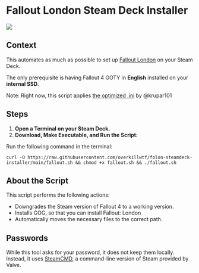 # Fallout London Steam Deck Installer

![](https://github.com/overkillwtf/folon-steamdeck-installer/blob/main/folondeck.gif)

## Context

This automates as much as possible to set up [Fallout London](https://fallout4london.com) on your Steam Deck.

The only prerequisite is having Fallout 4 GOTY in **English** installed on your __**internal SSD**__.

Note: Right now, this script applies [the optimized .ini](https://github.com/krupar101/f4london_steam_deck_ini) by @krupar101

## Steps

1. **Open a Terminal on your Steam Deck.**
2. **Download, Make Executable, and Run the Script:**

Run the following command in the terminal:
```
curl -O https://raw.githubusercontent.com/overkillwtf/folon-steamdeck-installer/main/fallout.sh && chmod +x fallout.sh && ./fallout.sh
```

## About the Script

This script performs the following actions:

-	Downgrades the Steam version of Fallout 4 to a working version.
-	Installs GOG, so that you can install Fallout: London
-	Automatically moves the necessary files to the correct path.

## Passwords

While this tool asks for your password, it does not keep them locally. Instead, it uses [SteamCMD](https://developer.valvesoftware.com/wiki/SteamCMD), a command-line version of Steam provided by Valve.
